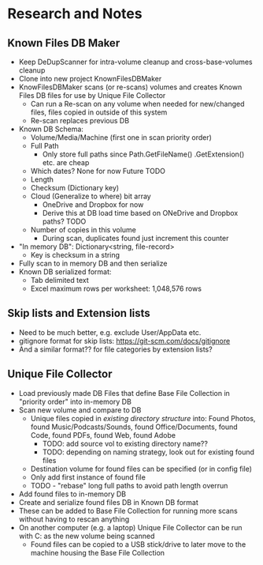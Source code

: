 # Research and Notes

## Known Files DB Maker

* Keep DeDupScanner for intra-volume cleanup and cross-base-volumes cleanup
* Clone into new project KnownFilesDBMaker
* KnowFilesDBMaker scans (or re-scans) volumes and creates Known Files DB files for use by Unique File Collector
  * Can run a Re-scan on any volume when needed for new/changed files, files copied in outside of this system
  * Re-scan replaces previous DB
* Known DB Schema:
  * Volume/Media/Machine (first one in scan priority order)
  * Full Path
    * Only store full paths since Path.GetFileName() .GetExtension() etc. are cheap
  * Which dates? None for now Future TODO
  * Length
  * Checksum (Dictionary key)
  * Cloud (Generalize to where) bit array
    * OneDrive and Dropbox for now
    * Derive this at DB load time based on ONeDrive and Dropbox paths? TODO
  * Number of copies in this volume
    * During scan, duplicates found just increment this counter
* "In memory DB": Dictionary<string, file-record>
  * Key is checksum in a string
* Fully scan to in memory DB and then serialize
* Known DB serialized format:
  * Tab delimited text
  * Excel maximum rows per worksheet: 1,048,576 rows

## Skip lists and Extension lists

* Need to be much better, e.g. exclude User/AppData etc.
* gitignore format for skip lists: <https://git-scm.com/docs/gitignore>
* And a similar format?? for file categories by extension lists?

## Unique File Collector

* Load previously made DB Files that define Base File Collection in "priority order" into in-memory DB
* Scan new volume and compare to DB
  * Unique files copied in _existing directory structure_ into: Found Photos, found Music/Podcasts/Sounds, found Office/Documents, found Code, found PDFs, found Web, found Adobe
    * TODO: add source vol to existing directory name??
    * TODO: depending on naming strategy, look out for existing found files
  * Destination volume for found files can be specified (or in config file)
  * Only add first instance of found file
  * TODO - "rebase" long full paths to avoid path length overrun
* Add found files to in-memory DB
* Create and serialize found files DB in Known DB format
* These can be added to Base File Collection for running more scans without having to rescan anything
* On another computer (e.g. a laptop) Unique File Collector can be run with C: as the new volume being scanned
  * Found files can be copied to a USB stick/drive to later move to the machine housing the Base File Collection
